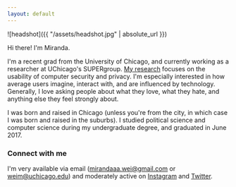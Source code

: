 ```yaml
---
layout: default
---
```


![headshot]({{ "/assets/headshot.jpg" | absolute_url }})


Hi there! I'm Miranda.

I'm a recent grad from the University of Chicago, and currently working as a researcher at UChicago's SUPERgroup. [My research](./publications) focuses on the usability of computer security and privacy. I'm especially interested in how average users imagine, interact with, and are influenced by technology. Generally, I love asking people about what they love, what they hate, and anything else they feel strongly about.

I was born and raised in Chicago (unless you're from the city, in which case I was born and raised in the suburbs). I studied political science and computer science during my undergraduate degree, and graduated in June 2017.

### Connect with me

I'm very available via email (mirandaaa.wei@gmail.com or weim@uchicago.edu) and moderately active on [Instagram](https://www.instagram.com/mirandawei/) and [Twitter](https://twitter.com/_weimf).
